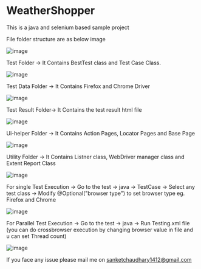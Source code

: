# WeatherShopper 

This is a java and selenium based sample project

File folder structure are as below image 

![image](https://user-images.githubusercontent.com/64305836/146672604-68df167e-3b24-4211-9caa-d091ea36e348.png)

Test Folder -> It Contains BestTest class and Test Case Class.

![image](https://user-images.githubusercontent.com/64305836/146672667-0ff77d3c-b05f-4963-9f05-7f50d1242e61.png)

Test Data Folder -> It Contains Firefox and Chrome Driver

![image](https://user-images.githubusercontent.com/64305836/146672681-c6f896ab-b4f4-4bb8-b5e3-dac8c4d44650.png)

Test Result Folder-> It Contains the test result html file

![image](https://user-images.githubusercontent.com/64305836/146672710-acdd32ac-8977-4b99-8b4b-c81819647e61.png)

Ui-helper Folder -> It Contains Action Pages, Locator Pages and Base Page

![image](https://user-images.githubusercontent.com/64305836/146672745-bc5f713d-a645-41ea-9c0d-6737f356b54e.png)

Utility Folder -> It Contains Listner class, WebDriver manager class and Extent Report Class

![image](https://user-images.githubusercontent.com/64305836/146672783-6d974f07-603b-47b6-8c13-532bdfc08433.png)


For single Test Execution -> Go to the test -> java -> TestCase -> Select any test class -> Modify @Optional("browser type") to set browser type eg. Firefox and Chrome

![image](https://user-images.githubusercontent.com/64305836/146672852-30b4c045-8fda-43c2-a893-ced0cdaf900b.png)

For Parallel Test Execution -> Go to the test -> java -> Run Testing.xml file (you can do crossbrowser execution by changing browser value in file and u can set Thread count)

![image](https://user-images.githubusercontent.com/64305836/146672962-9dbed623-a75e-45eb-95eb-76167e0e609a.png)


If you face any issue please mail me on sanketchaudhary1412@gmail.com

